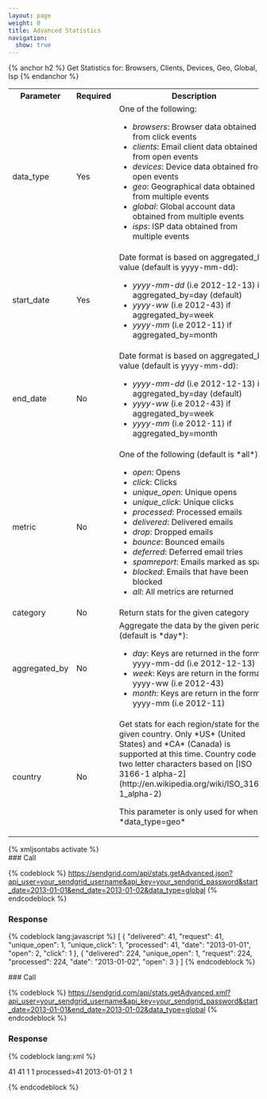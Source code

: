 ```yaml
---
layout: page
weight: 0
title: Advanced Statistics
navigation:
  show: true
---
```


{% anchor h2 %} Get Statistics for: Browsers, Clients, Devices, Geo, Global, Isp {% endanchor %}


<table markdown="1" class="table table-bordered table-striped">
<tbody markdown="1">
<tr markdown="1">
<th markdown="1">
Parameter

</th>
<th markdown="1">
Required

</th>
<th markdown="1">
Description

</th>
</tr>
<tr markdown="1">
<td markdown="1">
data_type

</td>
<td markdown="1">
Yes

</td>
<td markdown="1">
One of the following:

-   *browsers*: Browser data obtained from click events
-   *clients*: Email client data obtained from open events
-   *devices*: Device data obtained from open events
-   *geo*: Geographical data obtained from multiple events
-   *global*: Global account data obtained from multiple events
-   *isps*: ISP data obtained from multiple events

</td>
</tr>
<tr markdown="1">
<td markdown="1">
start_date

</td>
<td markdown="1">
Yes

</td>
<td markdown="1">
Date format is based on aggregated_by value (default is yyyy-mm-dd):

-   *yyyy-mm-dd* (i.e 2012-12-13) if aggregated_by=day (default)
-   *yyyy-ww* (i.e 2012-43) if aggregated_by=week
-   *yyyy-mm* (i.e 2012-11) if aggregated_by=month

</td>
</tr>
<tr markdown="1">
<td markdown="1">
end_date

</td>
<td markdown="1">
No

</td>
<td markdown="1">
Date format is based on aggregated_by value (default is yyyy-mm-dd):

-   *yyyy-mm-dd* (i.e 2012-12-13) if aggregated_by=day (default)
-   *yyyy-ww* (i.e 2012-43) if aggregated_by=week
-   *yyyy-mm* (i.e 2012-11) if aggregated_by=month

</td>
</tr>
<tr markdown="1">
<td markdown="1">
metric

</td>
<td markdown="1">
No

</td>
<td markdown="1">
One of the following (default is *all*):

-   *open*: Opens
-   *click*: Clicks
-   *unique_open*: Unique opens
-   *unique_click*: Unique clicks
-   *processed*: Processed emails
-   *delivered*: Delivered emails
-   *drop*: Dropped emails
-   *bounce*: Bounced emails
-   *deferred*: Deferred email tries
-   *spamreport*: Emails marked as spam
-   *blocked*: Emails that have been blocked
-   *all*: All metrics are returned

</td>
</tr>
<tr markdown="1">
<td markdown="1">
category

</td>
<td markdown="1">
No

</td>
<td markdown="1">
Return stats for the given category

</td>
</tr>
<tr markdown="1">
<td markdown="1">
aggregated_by

</td>
<td markdown="1">
No

</td>
<td markdown="1">
Aggregate the data by the given period (default is *day*):

-   *day*: Keys are returned in the format yyyy-mm-dd (i.e 2012-12-13)
-   *week*: Keys are return in the format yyyy-ww (i.e 2012-43)
-   *month*: Keys are return in the format yyyy-mm (i.e 2012-11)

</td>
</tr>
<tr markdown="1">
<td markdown="1">
country

</td>
<td markdown="1">
No

</td>
<td markdown="1">
Get stats for each region/state for the given country. Only *US* (United States) and *CA* (Canada) is supported at this time. Country code is two letter characters based on [ISO 3166-1 alpha-2](http://en.wikipedia.org/wiki/ISO_3166-1_alpha-2)

<p markdown="1">
This parameter is only used for when *data_type=geo*

</td>
</tr>
</tbody>
</table>
{% xmljsontabs activate %}

<div markdown="1" class="tab-content">
<div markdown="1" class="tab-pane active" id="activate-json">
### Call

{% codeblock %} https://sendgrid.com/api/stats.getAdvanced.json?api_user=your_sendgrid_username&api_key=your_sendgrid_password&start_date=2013-01-01&end_date=2013-01-02&data_type=global {% endcodeblock %}

### Response


{% codeblock lang:javascript %}
[
  {
    "delivered": 41,
    "request": 41,
    "unique_open": 1,
    "unique_click": 1,
    "processed": 41,
    "date": "2013-01-01",
    "open": 2,
    "click": 1
  },
  {
    "delivered": 224,
    "unique_open": 1,
    "request": 224,
    "processed": 224,
    "date": "2013-01-02",
    "open": 3
  }
]
{% endcodeblock %}


</div>
<div markdown="1" class="tab-pane" id="activate-xml">
### Call

{% codeblock %} https://sendgrid.com/api/stats.getAdvanced.xml?api_user=your_sendgrid_username&api_key=your_sendgrid_password&start_date=2013-01-01&end_date=2013-01-02&data_type=global {% endcodeblock %}

### Response


{% codeblock lang:xml %}
<?xml version="1.0" encoding="ISO-8859-1"?>

<?xml version="1.0" encoding="UTF-8" ?>
<stats>
   <day>
      <delivered>41</delivered>
      <request>41</request>
      <unique_open>1</unique_open>
      <unique_click>1</unique_click>
      processed&gt;41
   </day>
   <date>2013-01-01</date>
   <open>2</open>
   <click>1</click>
</stats>

{% endcodeblock %}


</div>
</div>

